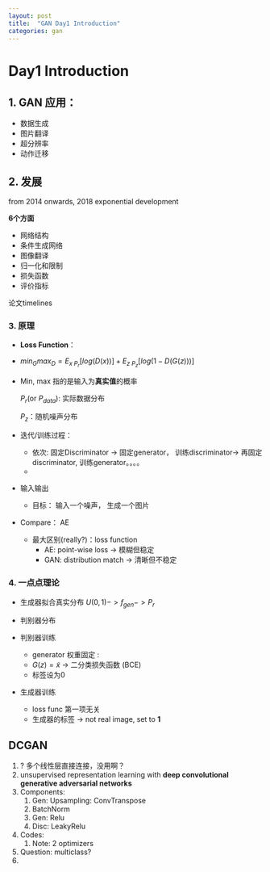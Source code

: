 ```yaml
---
layout: post
title:  "GAN Day1 Introduction"
categories: gan
---
```

# Day1 Introduction

## 1. GAN 应用：

- 数据生成
- 图片翻译
- 超分辨率
- 动作迁移

## 2. 发展

from 2014 onwards, 2018 exponential development

**6个方面**

- 网络结构
- 条件生成网络
- 图像翻译
- 归一化和限制
- 损失函数
- 评价指标

论文timelines



### 3. 原理

- **Loss Function**： 

- $min_G max_D  = E_{x~P_r}[log(D(x))] + E_{z~P_z}[log(1-D(G(z)))]$ 

- Min, max 指的是输入为**真实值**的概率

  $ P_r$(or $P_{data}$): 实际数据分布

  $P_z$：随机噪声分布

- 迭代/训练过程：

  - 依次: 固定Discriminator -> 固定generator， 训练discriminator-> 再固定discriminator, 训练generator。。。。
  - 

- 输入输出
  
  - 目标： 输入一个噪声， 生成一个图片
- Compare： AE
  - 最大区别(really?)：loss function
    - AE: point-wise loss -> 模糊但稳定
    - GAN: distribution match -> 清晰但不稳定

### 4. 一点点理论

- 生成器拟合真实分布 $U(0, 1) -> f_{gen} -> P_r$
- 判别器分布
- 判别器训练
  - generator 权重固定 :
  -  $ G(z) = \tilde{x}$ -> 二分类损失函数 (BCE)
  - 标签设为0

- 生成器训练
  - loss func 第一项无关
  - 生成器的标签 -> not real image, set to **1** 

## DCGAN

1. ? 多个线性层直接连接，没用啊？
2. unsupervised representation learning with **deep convolutional generative adversarial networks**
3. Components:
   1. Gen: Upsampling: ConvTranspose
   2. BatchNorm
   3. Gen: Relu
   4. Disc: LeakyRelu
4. Codes:
   1. Note: 2 optimizers
5. Question: multiclass?
6. 


